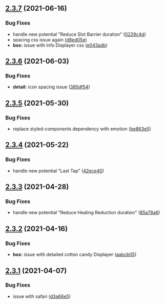 ## [2.3.7](https://github.com/Nagarian/optc-box-manager/compare/v2.3.6...v2.3.7) (2021-06-16)


### Bug Fixes

* handle new potential "Reduce Slot Barrier duration" ([0229c4d](https://github.com/Nagarian/optc-box-manager/commit/0229c4dd6240d4a688e52f25d1a9b1288f6bc217))
* spacing css issue again ([d8ed05e](https://github.com/Nagarian/optc-box-manager/commit/d8ed05e2d1e86c6f6b0c0f1dbc73a03a958a6c1f))
* **box:** issue with Info Displayer css ([e043adb](https://github.com/Nagarian/optc-box-manager/commit/e043adb608d19b52531f51ee9bb83246ee5ea0b0))



## [2.3.6](https://github.com/Nagarian/optc-box-manager/compare/v2.3.5...v2.3.6) (2021-06-03)


### Bug Fixes

* **detail:** icon spacing issue ([385df54](https://github.com/Nagarian/optc-box-manager/commit/385df54409383abccde78dba47dfcfdb55111680))



## [2.3.5](https://github.com/Nagarian/optc-box-manager/compare/v2.3.4...v2.3.5) (2021-05-30)


### Bug Fixes

* replace styled-components dependency with emotion ([be863e5](https://github.com/Nagarian/optc-box-manager/commit/be863e507a84de4695eaa2c11c4357a473584122))



## [2.3.4](https://github.com/Nagarian/optc-box-manager/compare/v2.3.3...v2.3.4) (2021-05-22)


### Bug Fixes

* handle new potential "Last Tap" ([42ece40](https://github.com/Nagarian/optc-box-manager/commit/42ece40d52165a2b13fe37802021901b6ab905ee))



## [2.3.3](https://github.com/Nagarian/optc-box-manager/compare/v2.3.2...v2.3.3) (2021-04-28)


### Bug Fixes

* handle new potential "Reduce Healing Reduction duration" ([85a78a6](https://github.com/Nagarian/optc-box-manager/commit/85a78a601080d48c4ff4f49ed8b6ca63ea141e83))



## [2.3.2](https://github.com/Nagarian/optc-box-manager/compare/v2.3.1...v2.3.2) (2021-04-16)


### Bug Fixes

* **box:** issue with detailed cotton candy Displayer ([aabcb05](https://github.com/Nagarian/optc-box-manager/commit/aabcb0538f17d60ece4b74b224e87d1f97af8b5d))



## [2.3.1](https://github.com/Nagarian/optc-box-manager/compare/v2.3.0...v2.3.1) (2021-04-07)


### Bug Fixes

* issue with safari ([d3a66e5](https://github.com/Nagarian/optc-box-manager/commit/d3a66e59cbeafb8519f1fbda177f2760f125a44d))




